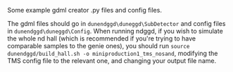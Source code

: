 Some example gdml creator .py files and config files. 

The gdml files should go in `dunendggd\duneggd\SubDetector` and config files in `dunendggd\duneggd\Config`. When running ndggd, 
if you wish to simulate the whole nd hall (which is recommended if you're trying to have comparable samples to the genie ones), 
you should run `source dunendggd/build_hall.sh -o miniproduction1_tms_nosand`, modifying the TMS config file to the relevant one, and
changing your output file name.
